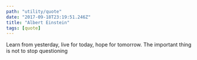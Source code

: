 ```yaml
---
path: "utility/quote"
date: "2017-09-18T23:19:51.246Z"
title: "Albert Einstein"
tags: [quote]
---
```

Learn from yesterday, live for today, hope for tomorrow. The important thing is not to stop questioning
